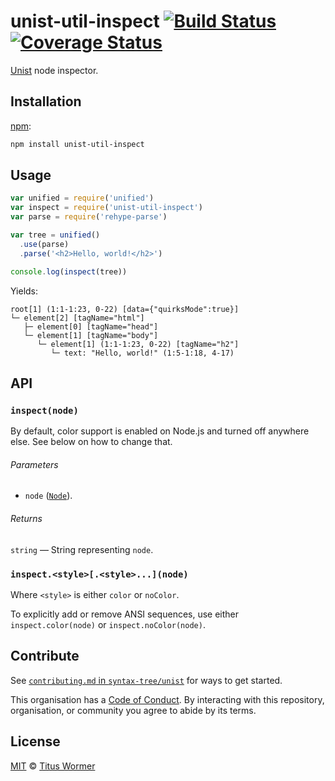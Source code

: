 # unist-util-inspect [![Build Status][build-badge]][build-page] [![Coverage Status][coverage-badge]][coverage-page]

[Unist][] node inspector.

## Installation

[npm][]:

```bash
npm install unist-util-inspect
```

## Usage

```javascript
var unified = require('unified')
var inspect = require('unist-util-inspect')
var parse = require('rehype-parse')

var tree = unified()
  .use(parse)
  .parse('<h2>Hello, world!</h2>')

console.log(inspect(tree))
```

Yields:

```text
root[1] (1:1-1:23, 0-22) [data={"quirksMode":true}]
└─ element[2] [tagName="html"]
   ├─ element[0] [tagName="head"]
   └─ element[1] [tagName="body"]
      └─ element[1] (1:1-1:23, 0-22) [tagName="h2"]
         └─ text: "Hello, world!" (1:5-1:18, 4-17)
```

## API

### `inspect(node)`

By default, color support is enabled on Node.js and turned off anywhere else.
See below on how to change that.

###### Parameters

*   `node` ([`Node`][node]).

###### Returns

`string` — String representing `node`.

### `inspect.<style>[.<style>...](node)`

Where `<style>` is either `color` or `noColor`.

To explicitly add or remove ANSI sequences, use either `inspect.color(node)`
or `inspect.noColor(node)`.

## Contribute

See [`contributing.md` in `syntax-tree/unist`][contributing] for ways to get
started.

This organisation has a [Code of Conduct][coc].  By interacting with this
repository, organisation, or community you agree to abide by its terms.

## License

[MIT][license] © [Titus Wormer][author]

<!-- Definition -->

[build-badge]: https://img.shields.io/travis/syntax-tree/unist-util-inspect.svg

[build-page]: https://travis-ci.org/syntax-tree/unist-util-inspect

[coverage-badge]: https://img.shields.io/codecov/c/github/syntax-tree/unist-util-inspect.svg

[coverage-page]: https://codecov.io/github/syntax-tree/unist-util-inspect?branch=master

[unist]: https://github.com/syntax-tree/unist

[npm]: https://docs.npmjs.com/cli/install

[node]: https://github.com/syntax-tree/unist#node

[license]: license

[author]: https://wooorm.com

[contributing]: https://github.com/syntax-tree/unist/blob/master/contributing.md

[coc]: https://github.com/syntax-tree/unist/blob/master/code-of-conduct.md
